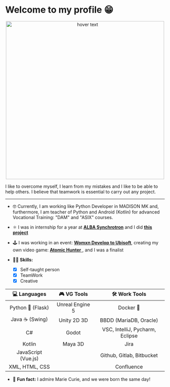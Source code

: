 # Welcome to my profile 😁

<p align="center">
  <img src="https://user-images.githubusercontent.com/73069754/165260258-fd54d392-973d-47ac-a29b-1767dba36583.png" width="500" title="hover text">  
</p>

I like to overcome myself, I learn from my mistakes and I like to be able to help others. I believe that teamwork is essential to carry out any project.

---

 - 🤓 Currently, I am working like Python Developer in MADISON MK and, furthermore, I am teacher of Python and Android (Kotlin) for advanced Vocational Training: "DAM" and "ASIX" courses.
 -  ⚛ I was in internship for a year at [**ALBA Synchrotron**](https://www.cells.es/es/) and I did [**this project**](https://github.com/saidaHF/EPSUserGUI)
 -  🕹 I was working in an event: [**Womxn Develop to Ubisoft**](https://www.youtube.com/watch?v=l4qxms2-55o&ab_channel=UbisoftParis), creating my own video game: [**Atomic Hunter** ](https://github.com/saidaHF/Atomic-Hunter.git), and I was a finalist

 - 👩🏻 **Skills:** 
     - [x] Self-taught person
     - [x] TeamWork
     - [x] Creative

|  💻 Languages  |   🎮 VG Tools   |          🛠 Work Tools          |
|:--------------:|:---------------:|:-------------------------------:|
|  Python 🐍 (Flask)    | Unreal Engine 5 |            Docker 🐳           |
|      Java ☕ (Swing)   |   Unity 2D 3D   |     BBDD (MariaDB, Oracle)     | 
|       C#       |      Godot      | VSC, IntelliJ, Pycharm, Eclipse |
|     Kotlin     |      Maya 3D    |              Jira               |
|   JavaScript (Vue.js)   |                 |    Github, Gitlab, Bitbucket    |
| XML, HTML, CSS |                 |            Confluence           |

- 🌙 **Fun fact:** I admire Marie Curie, and we were born the same day!





